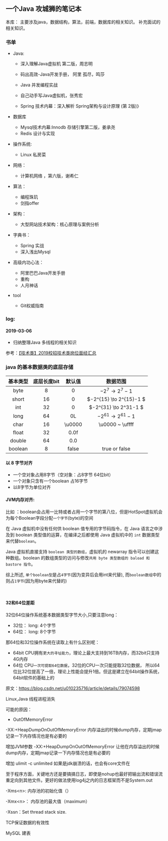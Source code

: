 
一个Java 攻城狮的笔记本
----



本库：
主要涉及java，数据结构，算法，前端，数据库的相关知识。
补充面试的相关知识。




### 书单




+ Java:
    + 深入理解Java虚拟机 第二版，周志明
    + 码出高效-Java开发手册， 阿里 孤尽，鸣莎
    + Java 并发编程实战
    + 自己动手写Java虚拟机，张秀宏

    + Spring 技术内幕：深入解析 Spring架构与设计原理 (第 2版)》

+ 数据库
    + Mysql技术内幕:Innodb 存储引擎第二版，姜承尧
    + Redis 设计与实现
+ 操作系统:
    + Linux 私房菜

+ 网络：
    + 计算机网络 ，第六版，谢希仁

+ 算法：
    + 编程珠玑
    + 剑指offer
+ 架构：
    + 大型网站技术架构：核心原理与案例分析

+ 字典书：
    + Spring 实战
    + 深入浅出Mysql
+ 高级内功心法：
    + 阿里巴巴Java开发手册
    + 重构
    + 人月神话
+ tool 
    + Git权威指南

### log:


#### 2019-03-06

+ 归纳整理Java 多线程的相关知识




参考：[【技术类】2019校招技术类岗位面经汇总](https://www.nowcoder.com/discuss/146655)











### java 的基本数据类的底层存储



|基本类型|底层长度bit|默认值|数据范围|
|:-:|:-:|:-:|:-:|
|byte   |8    |0    |$-2^{7} \to 2^{7}-1$|
|short  |16   |0    |$-2^{15} \to 2^{15}-1 $ |
|int    |32   |0    |$-2^{31} \to 2^31-1 $|
|long   |64   |0L   |$-2^{61} \to 2^{61} -1$
|char   |16   |\u0000|\u0000 ~ \uffff|
|float  |32   |0.0f |
|double |64   |0.0  |
|boolean|8    |false|true or false



#### 以 8 字节对齐


+ 一个空对象占用8字节（空对象：占8字节 64位bit）
+ 一个对象只含有一个boolean 占16字节
+ 以8字节为单位对齐




#### JVM内存对齐:

比如 ：boolean会占用一比特或者占用一个字节的第八位，但是HotSpot虚拟机会为每个Boolean字段分配`一个字节`(byte)的空间


在 Java 虚拟机中没有任何供 boolean 值专用的字节码指令，在 Java 语言之中涉及到 boolean 类型值的运算，在编译之后都使用 Java 虚拟机中的 `int` 数据类型来代替`boolean`。


Java 虚拟机直接支持 `boolean 类型的数组`，虚拟机的 newarray 指令可以创建这种数组。boolean 的数组类型的访问与修改`共用 byte 类型数组的 baload 和 bastore 指令`。

综上所述, `单个boolean型`是占`4字节`(因为变异后会用int来代替), 而`boolean数组`中的则占`1字节`(因为用byte来代替的)


 
#### 32和64位差距
32位64位操作系统基本数据类型字节大小,只要注意long：
+ 32位： long: 4个字节 
+ 64位： long: 8个字节


那64位和32位操作系统在读取上有什么区别呢：

+ 64bit CPU拥有`更大的寻址能力`，理论上最大支持到16TB内存，而32bit只支持4G内存
+ 64位 CPU`一次可提取64位数据`，32位的CPU一次只能提取32位数据， 所以64位比32位提高了一倍，理论上性能会提升1倍。但这是建立在64bit操作系统，64bit软件的基础上的






原文：https://blog.csdn.net/u010235716/article/details/79074598 







Linux,Java 线程进程消失


可能的原因：

+ OutOfMemoryError 




-XX:+HeapDumpOnOutOfMemoryError  内存溢出的时候dump内存，定期jmap记录一下内存情况也是有必要的


增加JVM参数 -XX:+HeapDumpOnOutOfMemoryError 让他在内存溢出的时候dump内存，定期jmap记录一下内存情况也是有必要的

增加 ulimit -c unlimited 如果是jdk崩溃的话，也会有core文件在


至于程序方面，关键地方还是要搞搞日志，即使是nohup也最好把输出流和错误流重定向到其他文件。更好的做法使用log4j之内的日志框架而不是System.out



-Xms\<n>: 内存池的初始化值（）

-Xmx\<n>： 内存池的最大值（maximum）


-Xssn：Set thread stack size.







TCP保证数据的有效性


MySQL 建表






